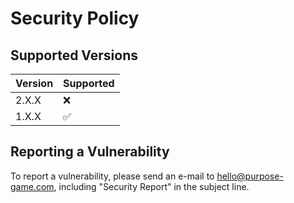 # Security Policy

## Supported Versions

| Version | Supported          |
| ------- | ------------------ |
| 2.X.X   | :x:                |
| 1.X.X   | :white_check_mark: |

## Reporting a Vulnerability

To report a vulnerability, please send an e-mail to [hello@purpose-game.com](mailto:hello@purpose-game.com), including "Security Report" in the subject line.
